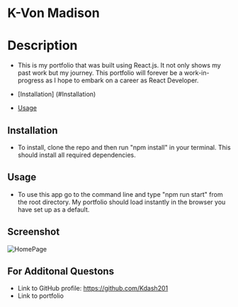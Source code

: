 # K-Von Madison

# Description

- This is my portfolio that was built using React.js. It not only shows my past work but my journey. This portfolio will forever be a work-in-progress as I hope to embark on a career as React Developer.

- [Installation] (#Installation)
- [Usage](#Usage)

## Installation

- To install, clone the repo and then run "npm install" in your terminal. This should install all required dependencies.

## Usage

- To use this app go to the command line and type "npm run start" from the root directory. My portfolio should load instantly in the browser you have set up as a default.

## Screenshot

![HomePage](https://user-images.githubusercontent.com/90225089/177678335-6e1e474f-b89d-49f6-896e-a0ab87ca476c.png)

## For Additonal Questons

- Link to GitHub profile: https://github.com/Kdash201
- Link to portfolio
